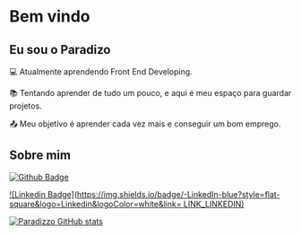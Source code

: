 # Bem vindo

 

## Eu sou o Paradizo

 

:computer: Atualmente aprendendo Front End Developing.

:books: Tentando aprender de tudo um pouco, e aqui é meu espaço para guardar projetos.

:outbox_tray: Meu objetivo é aprender cada vez mais e conseguir um bom emprego.

 

## Sobre mim

[![Github Badge](https://img.shields.io/badge/-Github-000?style=flat-square&logo=Github&logoColor=white&link=https://github.com/paradizzo)](https://github.com/paradizzo)

[![Linkedin Badge](https://img.shields.io/badge/-LinkedIn-blue?style=flat-square&logo=Linkedin&logoColor=white&link= LINK_LINKEDIN)]( LINK_LINKEDIN)


[![Paradizzo GitHub stats](https://github-readme-stats.vercel.app/api?username=paradizzo&theme=midnight-purple&show_icons=true)](https://github.com/anuraghazra/github-readme-stats)
